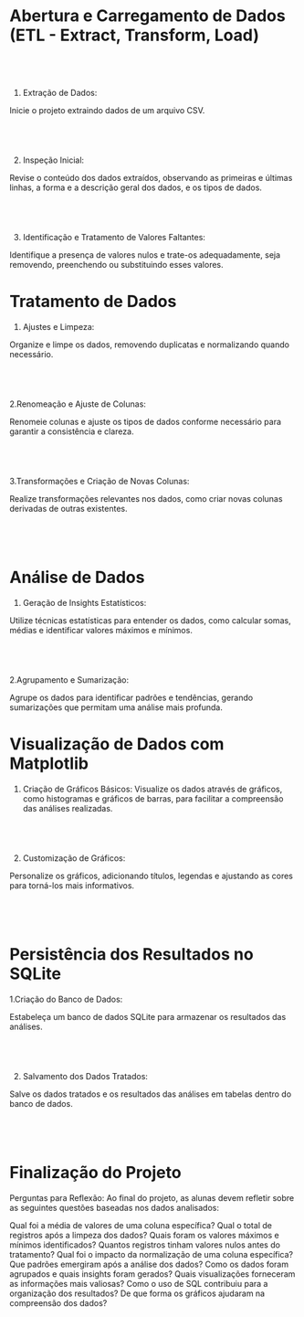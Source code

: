 # Abertura e Carregamento de Dados (ETL - Extract, Transform, Load)

```python





```

1. Extração de Dados:

Inicie o projeto extraindo dados de um arquivo CSV.

```python





```
2. Inspeção Inicial:

Revise o conteúdo dos dados extraídos, observando as primeiras e últimas linhas, a forma e a descrição geral dos dados, e os tipos de dados.

```python





```




3. Identificação e Tratamento de Valores Faltantes:

Identifique a presença de valores nulos e trate-os adequadamente, seja removendo, preenchendo ou substituindo esses valores.


# Tratamento de Dados
1. Ajustes e Limpeza:

Organize e limpe os dados, removendo duplicatas e normalizando quando necessário.

```python





```


2.Renomeação e Ajuste de Colunas:

Renomeie colunas e ajuste os tipos de dados conforme necessário para garantir a consistência e clareza.
```python





```


3.Transformações e Criação de Novas Colunas:

Realize transformações relevantes nos dados, como criar novas colunas derivadas de outras existentes.
```python





```

# Análise de Dados
1. Geração de Insights Estatísticos:

Utilize técnicas estatísticas para entender os dados, como calcular somas, médias e identificar valores máximos e mínimos.
```python





```



2.Agrupamento e Sumarização:

Agrupe os dados para identificar padrões e tendências, gerando sumarizações que permitam uma análise mais profunda.


# Visualização de Dados com Matplotlib
1. Criação de Gráficos Básicos:
Visualize os dados através de gráficos, como histogramas e gráficos de barras, para facilitar a compreensão das análises realizadas.
```python





```

2. Customização de Gráficos:

Personalize os gráficos, adicionando títulos, legendas e ajustando as cores para torná-los mais informativos.
```python





```



# Persistência dos Resultados no SQLite

1.Criação do Banco de Dados:


Estabeleça um banco de dados SQLite para armazenar os resultados das análises.

```python





```




2. Salvamento dos Dados Tratados:

Salve os dados tratados e os resultados das análises em tabelas dentro do banco de dados.

```python





```



# Finalização do Projeto

Perguntas para Reflexão: Ao final do projeto, as alunas devem refletir sobre as seguintes questões baseadas nos dados analisados:

Qual foi a média de valores de uma coluna específica?
Qual o total de registros após a limpeza dos dados?
Quais foram os valores máximos e mínimos identificados?
Quantos registros tinham valores nulos antes do tratamento?
Qual foi o impacto da normalização de uma coluna específica?
Que padrões emergiram após a análise dos dados?
Como os dados foram agrupados e quais insights foram gerados?
Quais visualizações forneceram as informações mais valiosas?
Como o uso de SQL contribuiu para a organização dos resultados?
De que forma os gráficos ajudaram na compreensão dos dados?

